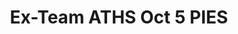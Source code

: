 ---
title: Ex-Team ATHS Oct 5 PIES
redirect_to: https://forms.gle/vhwnuNxCUxmVdp65A
redirect_from: 
  - /ATHSOct5PIES
  - /athsoct5pies
---